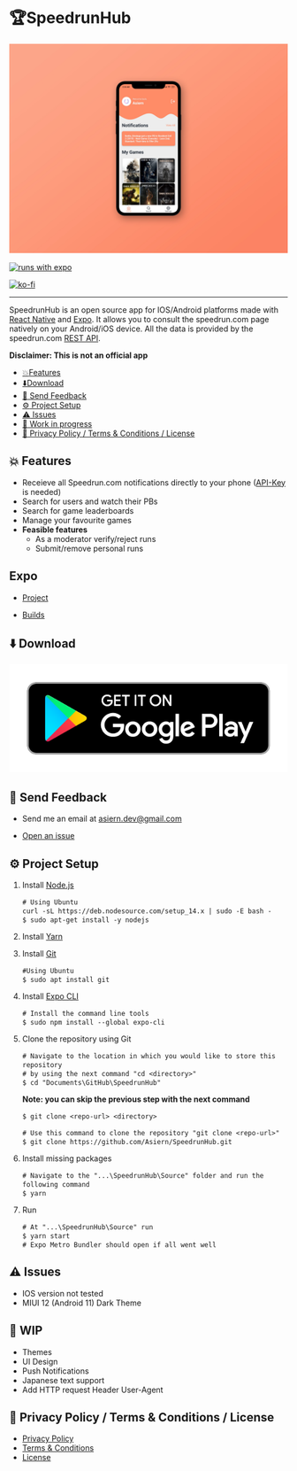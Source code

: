 # :trophy:SpeedrunHub

<img src="https://github.com/Asiern/SpeedrunHub/blob/master/Readme/assets/Home.jpg" />

[![runs with expo](https://img.shields.io/badge/Runs%20with%20Expo-000.svg?style=flat-square&logo=EXPO&labelColor=f3f3f3&logoColor=000)](https://expo.io/)

[![ko-fi](https://www.ko-fi.com/img/githubbutton_sm.svg)](https://ko-fi.com/P5P32EN5L)

---

SpeedrunHub is an open source app for IOS/Android platforms made with [React Native](https://reactnative.dev/) and [Expo](https://expo.io/).
It allows you to consult the speedrun.com page natively on your Android/iOS device. All the data is provided by the speedrun.com [REST API](https://github.com/speedruncomorg/api).

**Disclaimer: This is not an official app**

- [:boom:Features](#boom-features)
- [:arrow_down:Download](#arrow_down-Download)
- [:email: Send Feedback](#email-send-feedback)
- [:gear: Project Setup](#gear-project-setup)
- [:warning: Issues](#warning-issues)
- [:construction: Work in progress](#construction-wip)
- [:page_with_curl: Privacy Policy / Terms & Conditions / License](#page_with_curl-privacy-policy--terms--conditions--license)

## :boom: Features

- Receieve all Speedrun.com notifications directly to your phone ([API-Key](https://github.com/speedruncomorg/api/blob/master/authentication.md#aquiring-a-users-api-key) is needed)
- Search for users and watch their PBs
- Search for game leaderboards
- Manage your favourite games
- <b>Feasible features</b>
  - As a moderator verify/reject runs
  - Submit/remove personal runs

## Expo

- [Project](https://expo.io/dashboard/asiern/speedruncomapp)

- [Builds](https://expo.io/dashboard/asiern/speedruncomapp/builds)

## :arrow_down: Download

[![Get](Readme/assets/google-play-badge.png)](https://play.google.com/store/apps/details?id=com.asiern.speedrun)

## :email: Send Feedback

- Send me an email at <asiern.dev@gmail.com>

- [Open an issue](https://github.com/Asiern/SpeedrunHub/issues/new/choose)

## :gear: Project Setup

1. Install [Node.js](https://nodejs.org/en/)

   ```
   # Using Ubuntu
   curl -sL https://deb.nodesource.com/setup_14.x | sudo -E bash -
   $ sudo apt-get install -y nodejs
   ```
   
2. Install [Yarn](https://classic.yarnpkg.com/en/docs/install)

3. Install [Git](https://git-scm.com/)

   ```
   #Using Ubuntu
   $ sudo apt install git
   ```

4. Install [Expo CLI](https://docs.expo.io/get-started/installation/)

   ```
   # Install the command line tools
   $ sudo npm install --global expo-cli
   ```

5. Clone the repository using Git

   ```
   # Navigate to the location in which you would like to store this repository
   # by using the next command "cd <directory>"
   $ cd "Documents\GitHub\SpeedrunHub"
   ```

   **Note: you can skip the previous step with the next command**

   ```
   $ git clone <repo-url> <directory>
   ```

   ```
   # Use this command to clone the repository "git clone <repo-url>"
   $ git clone https://github.com/Asiern/SpeedrunHub.git
   ```

5. Install missing packages

   ```
   # Navigate to the "...\SpeedrunHub\Source" folder and run the following command
   $ yarn
   ```

6. Run

   ```
   # At "...\SpeedrunHub\Source" run
   $ yarn start
   # Expo Metro Bundler should open if all went well
   ```
   
## :warning: Issues

- IOS version not tested
- MIUI 12 (Android 11) Dark Theme

## :construction: WIP

- Themes
- UI Design
- Push Notifications
- Japanese text support
- Add HTTP request Header User-Agent

## :page_with_curl: Privacy Policy / Terms & Conditions / License

- [Privacy Policy](Readme/Privacy%20Policy.md)
- [Terms & Conditions](Readme/Terms%20%26%20Conditions.md)
- [License](LICENSE)
